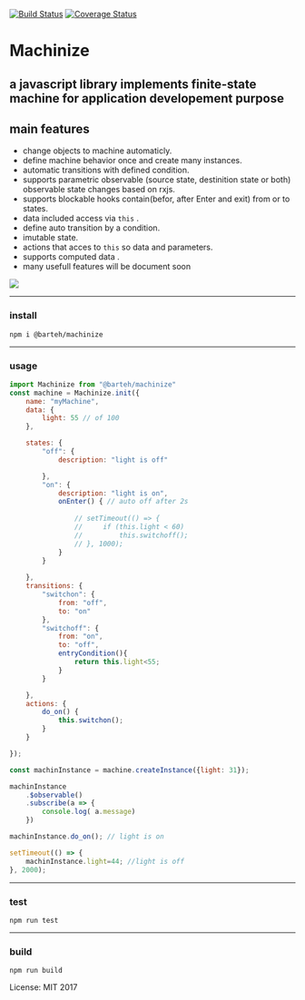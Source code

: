 
[![Build Status](https://travis-ci.org/barteh/machinize.svg?branch=master)](https://travis-ci.org/barteh/machinize) [![Coverage Status](https://coveralls.io/repos/github/barteh/machinize/badge.svg?branch=master)](https://coveralls.io/github/barteh/machinize?branch=master)

# Machinize
## a javascript library implements finite-state machine for application developement purpose


## main features

- change objects to machine automaticly.
- define machine behavior once and create many instances.
- automatic transitions with defined condition.
- supports parametric observable (source state, destinition state or both) observable state changes based on rxjs.
- supports blockable hooks contain(befor, after Enter and exit) from or to  states.
- data included access via `this` .
- define  auto transition by a condition.
- imutable state.
- actions that acces to `this` so data and parameters.
- supports computed data .
- many usefull features will be document soon



![](https://upload.wikimedia.org/wikipedia/commons/thumb/c/cf/Finite_state_machine_example_with_comments.svg/420px-Finite_state_machine_example_with_comments.svg.png)



---
### install
```
npm i @barteh/machinize
```
---
### usage
```js
import Machinize from "@barteh/machinize"
const machine = Machinize.init({
    name: "myMachine",
    data: {
        light: 55 // of 100
    },

    states: {
        "off": {
            description: "light is off"

        },
        "on": {
            description: "light is on",
            onEnter() { // auto off after 2s
                
                // setTimeout(() => {
                //     if (this.light < 60) 
                //         this.switchoff();
                // }, 1000);
            }
        }
      
    },
    transitions: {
        "switchon": {
            from: "off",
            to: "on"
        },
        "switchoff": {
            from: "on",
            to: "off",
            entryCondition(){
                return this.light<55;
            }
        }

    },
    actions: {
        do_on() {
            this.switchon();
        }
    }

});

const machinInstance = machine.createInstance({light: 31});

machinInstance
    .$observable()
    .subscribe(a => {
        console.log( a.message)
    })

machinInstance.do_on(); // light is on

setTimeout(() => {
    machinInstance.light=44; //light is off
}, 2000);

```


---
### test
```
npm run test
``` 
---
### build

```
npm run build
```



License: MIT
2017
